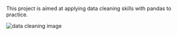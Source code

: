 This project is aimed at applying data cleaning skills with pandas to practice.

![data cleaning image](https://user-images.githubusercontent.com/79214748/224376701-e74fc621-3d96-4415-9c8e-387a1859abd5.jpg)
